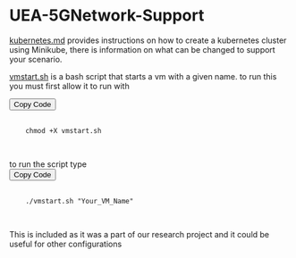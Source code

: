 # UEA-5GNetwork-Support

[kubernetes.md](./kubernetes.md) provides instructions on how to create a kubernetes cluster
using Minikube, there is information on what can be changed to support your scenario.

[vmstart.sh](./vmstart.sh) is a bash script that starts a vm with a given name.
to run this you must first allow it to run with
<div>
    <button onclick="copyToClipboard()">Copy Code</button>
    <pre id="codeBlock">
    <code>
    chmod +X vmstart.sh
    </code>
    </pre>
</div>
to run the script type
<div>
    <button onclick="copyToClipboard()">Copy Code</button>
    <pre id="codeBlock">
    <code>
    ./vmstart.sh "Your_VM_Name"
    </code>
    </pre>
</div>

This is included as it was a part of our research project and it could be useful for other configurations
